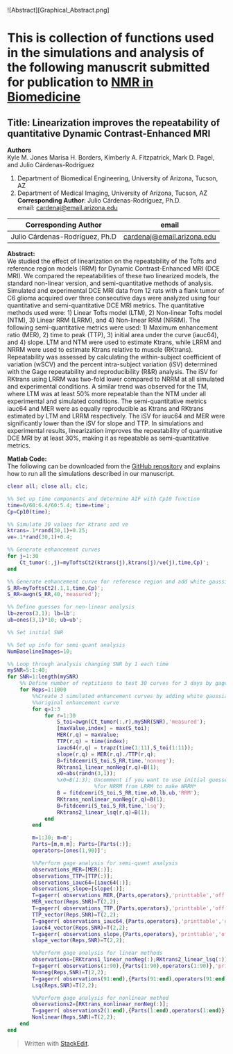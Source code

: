 ![Abstract][Graphical_Abstract.png]

# This is  collection of functions used in the simulations and analysis of the following manuscrit submitted for publication to [NMR in Biomedicine](http://onlinelibrary.wiley.com/journal/10.1002/(ISSN)1099-1492)  

## Title: Linearization improves the repeatability of quantitative Dynamic Contrast-Enhanced MRI   
>
**Authors**  
Kyle M. Jones Marisa H. Borders, Kimberly A. Fitzpatrick, Mark D. Pagel, and Julio Cárdenas-Rodríguez  
1.	Department of Biomedical Engineering, University of Arizona, Tucson, AZ  
2.	Department of Medical Imaging, University of Arizona, Tucson, AZ  
**Corresponding Author**: 	Julio Cárdenas-Rodríguez, Ph.D.  
email:                      cardenaj@email.arizona.edu



| Corresponding Author          | email         |
| -------------                 |:-------------:|
|Julio Cárdenas-Rodríguez, Ph.D | cardenaj@email.arizona.edu |

**Abstract:**  
We studied the effect of linearization on the repeatability of the Tofts and reference region models (RRM) for Dynamic Contrast-Enhanced MRI (DCE MRI). We compared the repeatabilities of these two linearized models, the standard non-linear version, and semi-quantitative methods of analysis.
Simulated and experimental DCE MRI data from 12 rats with a flank tumor of C6 glioma acquired over three consecutive days were analyzed using four quantitative and semi-quantitative DCE MRI metrics. The quantitative methods used were: 1) Linear Tofts model (LTM), 2) Non-linear Tofts model (NTM), 3) Linear RRM (LRRM), and 4) Non-linear RRM (NRRM). The following semi-quantitative metrics were used: 1) Maximum enhancement ratio (MER), 2) time to peak (TTP), 3) initial area under the curve (iauc64), and 4) slope.  LTM and NTM were used to estimate Ktrans, while LRRM and NRRM were used to estimate Ktrans relative to muscle (RKtrans). Repeatability was assessed by calculating the within-subject coefficient of variation (wSCV) and the percent intra-subject variation (iSV) determined with the Gage repeatability and reproducibility (R&R) analysis.
The iSV for RKtrans using LRRM was two-fold lower compared to NRRM at all simulated and experimental conditions. A similar trend was observed for the TM, where LTM was at least 50% more repeatable than the NTM under all experimental and simulated conditions. The semi-quantitative metrics iauc64 and MER were as equally reproducible as  Ktrans and RKtrans estimated by LTM and LRRM respectively. The iSV for iauc64 and MER were significantly lower than the iSV for slope and TTP.
In simulations and experimental results, linearization improves the repeatability of quantitative DCE MRI by at least 30%, making it as repeatable as semi-quantitative metrics.


**Matlab Code:**  
The following can be downloaded from the [GitHub repository](https://github.com/JCardenasRdz/Gage-repeatability-DCE-MRI) and explains how to run all the simulations described in our manuscript.  

```Matlab
clear all; close all; clc;

%% Set up time components and determine AIF with Cp10 function
time=0/60:6.4/60:5.4; time=time';
Cp=Cp10(time);

%% Simulate 30 values for ktrans and ve
ktrans=.1*rand(30,1)+0.25;
ve=.1*rand(30,1)+0.4;

%% Generate enhancement curves
for j=1:30
    Ct_tumor(:,j)=myToftsCt2(ktrans(j),ktrans(j)/ve(j),time,Cp)';
end

%% Generate enhancement curve for reference region and add white gaussian noise
S_RR=myToftsCt2(.1,1,time,Cp)';
S_RR=awgn(S_RR,40,'measured');

%% Define guesses for non-linear analysis
lb=zeros(3,1); lb=lb';
ub=ones(3,1)*10; ub=ub';

%% Set initial SNR

%% Set up info for semi-quant analysis
NumBaselineImages=10;

%% Loop through analysis changing SNR by 1 each time
mySNR=5:1:40;
for SNR=1:length(mySNR)   
    %% Define number of reptitions to test 30 curves for 3 days by gage analysis
    for Reps=1:1000
        %%Create 3 simulated enhancement curves by adding white gaussian noise to
        %%original enhancement curve
        for q=1:3    
            for r=1:30
                S_toi=awgn(Ct_tumor(:,r),mySNR(SNR),'measured');
                [maxValue,index] = max(S_toi);
                MER(r,q) = maxValue;
                TTP(r,q) = time(index);
                iauc64(r,q) = trapz(time(1:11),S_toi(1:11));
                slope(r,q) = MER(r,q)./TTP(r,q);
                B=fitdcemri(S_toi,S_RR,time,'nonneg');
                RKtrans1_linear_nonNeg(r,q)=B(1);
                x0=abs(randn(3,1));
                %x0=B(1:3); Uncomment if you want to use initial guesses
                            %for NRRM from LRRM to make NRRM*
                B = fitdcemri(S_toi,S_RR,time,x0,lb,ub,'RRM');
                RKtrans_nonlinear_nonNeg(r,q)=B(1);
                B=fitdcemri(S_toi,S_RR,time,'lsq');
                RKtrans2_linear_lsq(r,q)=B(1);
            end
        end

        m=1:30; m=m';
        Parts=[m,m,m]; Parts=[Parts(:)];
        operators=[ones(1,90)]';

        %%Perform gage analysis for semi-quant analysis
        observations_MER=[MER(:)];
        observations_TTP=[TTP(:)];
        observations_iauc64=[iauc64(:)];
        observations_slope=[slope(:)];
        T=gagerr( observations_MER,{Parts,operators},'printtable','off','printgraph','off');
        MER_vector(Reps,SNR)=T(2,2);
        T=gagerr( observations_TTP,{Parts,operators},'printtable','off','printgraph','off');
        TTP_vector(Reps,SNR)=T(2,2);
        T=gagerr( observations_iauc64,{Parts,operators},'printtable','off','printgraph','off');
        iauc64_vector(Reps,SNR)=T(2,2);
        T=gagerr( observations_slope,{Parts,operators},'printtable','off','printgraph','off');
        slope_vector(Reps,SNR)=T(2,2);

        %%Perform gage analysis for linear methods
        observations=[RKtrans1_linear_nonNeg(:);RKtrans2_linear_lsq(:)];
        T=gagerr( observations(1:90),{Parts(1:90),operators(1:90)},'printtable','off','printgraph','off');
        Nonneg(Reps,SNR)=T(2,2);
        T=gagerr( observations(91:end),{Parts(91:end),operators(91:end)},'printtable','off','printgraph','off');
        Lsq(Reps,SNR)=T(2,2);

        %%Perform gage analysis for nonlinear method
        observations2=[RKtrans_nonlinear_nonNeg(:)];
        T=gagerr( observations2(1:end),{Parts(1:end),operators(1:end)},'printtable','off','printgraph','off');
        Nonlinear(Reps,SNR)=T(2,2);
    end
end
```  

> Written with [StackEdit](https://stackedit.io/).
